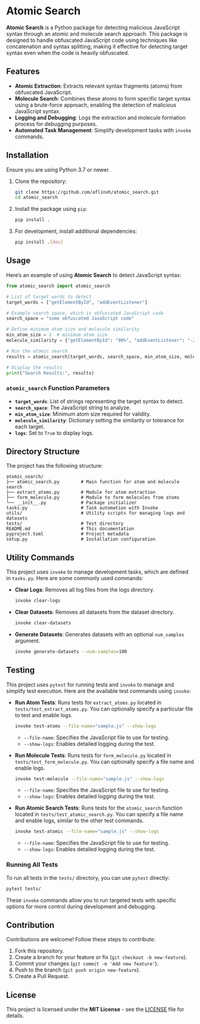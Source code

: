 # Atomic Search

**Atomic Search** is a Python package for detecting malicious JavaScript syntax through an atomic and molecule search approach. This package is designed to handle obfuscated JavaScript code using techniques like concatenation and syntax splitting, making it effective for detecting target syntax even when the code is heavily obfuscated.

## Features

- **Atomic Extraction**: Extracts relevant syntax fragments (atoms) from obfuscated JavaScript.
- **Molecule Search**: Combines these atoms to form specific target syntax using a brute-force approach, enabling the detection of malicious JavaScript syntax.
- **Logging and Debugging**: Logs the extraction and molecule formation process for debugging purposes.
- **Automated Task Management**: Simplify development tasks with `invoke` commands.

## Installation

Ensure you are using Python 3.7 or newer.

1. Clone the repository:
   ```bash
   git clone https://github.com/aflinxh/atomic_search.git
   cd atomic_search
   ```

2. Install the package using `pip`:
   ```bash
   pip install .
   ```

3. For development, install additional dependencies:
   ```bash
   pip install .[dev]
   ```

## Usage

Here’s an example of using **Atomic Search** to detect JavaScript syntax:

```python
from atomic_search import atomic_search

# List of target words to detect
target_words = ["getElementById", "addEventListener"]

# Example search space, which is obfuscated JavaScript code
search_space = "some obfuscated JavaScript code"

# Define minimum atom size and molecule similarity
min_atom_size = 2  # minimum atom size
molecule_similarity = {"getElementById": "90%", "addEventListener": "-2"}  # tolerance or similarity level

# Run the atomic search
results = atomic_search(target_words, search_space, min_atom_size, molecule_similarity, logs=True)

# Display the results
print("Search Results:", results)
```

### `atomic_search` Function Parameters

- **`target_words`**: List of strings representing the target syntax to detect.
- **`search_space`**: The JavaScript string to analyze.
- **`min_atom_size`**: Minimum atom size required for validity.
- **`molecule_similarity`**: Dictionary setting the similarity or tolerance for each target.
- **`logs`**: Set to `True` to display logs.

## Directory Structure

The project has the following structure:

```
atomic_search/
├── atomic_search.py        # Main function for atom and molecule search
├── extract_atoms.py        # Module for atom extraction
├── form_molecule.py        # Module to form molecules from atoms
└── __init__.py             # Package initializer
tasks.py                    # Task automation with Invoke
utils/                      # Utility scripts for managing logs and datasets
tests/                      # Test directory
README.md                   # This documentation
pyproject.toml              # Project metadata
setup.py                    # Installation configuration
```

## Utility Commands

This project uses `invoke` to manage development tasks, which are defined in `tasks.py`. Here are some commonly used commands:

- **Clear Logs**: Removes all log files from the logs directory.
  ```bash
  invoke clear-logs
  ```

- **Clear Datasets**: Removes all datasets from the dataset directory.
  ```bash
  invoke clear-datasets
  ```

- **Generate Datasets**: Generates datasets with an optional `num_samples` argument.
  ```bash
  invoke generate-datasets --num-samples=100
  ```

## Testing

This project uses `pytest` for running tests and `invoke` to manage and simplify test execution. Here are the available test commands using `invoke`:

- **Run Atom Tests**: Runs tests for `extract_atoms.py` located in `tests/test_extract_atoms.py`. You can optionally specify a particular file to test and enable logs.

  ```bash
  invoke test-atoms --file-name="sample.js" --show-logs
  ```
  - `--file-name`: Specifies the JavaScript file to use for testing.
  - `--show-logs`: Enables detailed logging during the test.

- **Run Molecule Tests**: Runs tests for `form_molecule.py` located in `tests/test_form_molecule.py`. You can optionally specify a file name and enable logs.

  ```bash
  invoke test-molecule --file-name="sample.js" --show-logs
  ```
  - `--file-name`: Specifies the JavaScript file to use for testing.
  - `--show-logs`: Enables detailed logging during the test.

- **Run Atomic Search Tests**: Runs tests for the `atomic_search` function located in `tests/test_atomic_search.py`. You can specify a file name and enable logs, similar to the other test commands.

  ```bash
  invoke test-atomic --file-name="sample.js" --show-logs
  ```
  - `--file-name`: Specifies the JavaScript file to use for testing.
  - `--show-logs`: Enables detailed logging during the test.

### Running All Tests

To run all tests in the `tests/` directory, you can use `pytest` directly:

```bash
pytest tests/
```

These `invoke` commands allow you to run targeted tests with specific options for more control during development and debugging.


## Contribution

Contributions are welcome! Follow these steps to contribute:

1. Fork this repository.
2. Create a branch for your feature or fix (`git checkout -b new-feature`).
3. Commit your changes (`git commit -m 'Add new feature'`).
4. Push to the branch (`git push origin new-feature`).
5. Create a Pull Request.

## License

This project is licensed under the **MIT License** - see the [LICENSE](LICENSE) file for details.